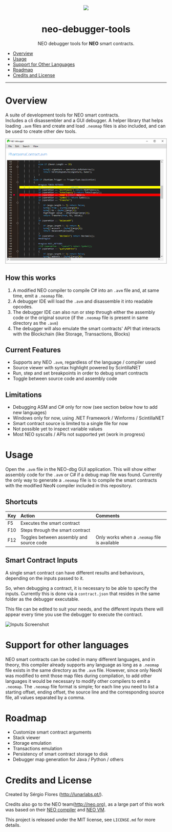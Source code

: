 <p align="center">
  <img 
    src="http://res.cloudinary.com/vidsy/image/upload/v1503160820/CoZ_Icon_DARKBLUE_200x178px_oq0gxm.png" 
    width="125px"
  >
</p>

<h1 align="center">neo-debugger-tools</h1>

<p align="center">
  NEO debugger tools for <b>NEO</b> smart contracts.
</p>

- [Overview](#overview)
- [Usage](#usage)
- [Support for Other Languages](#support-for-other-languages)
- [Roadmap](#roadmap)
- [Credits and License](#credits-and-license)

---

# Overview
A suite of development tools for NEO smart contracts.  
Includes a cli disassembler and a GUI debugger. A helper library that helps loading `.avm` files and create and load `.neomap` files is also included, and can be used to create other dev tools.

![Debugger Screenshot](images/debugger.png)

## How this works
1. A modified NEO compiler to compile C# into an `.avm` file and, at same time, emit a `.neomap` file.
2. A debugger IDE will load the `.avm` and disassemble it into readable opcodes.
3. The debugger IDE can also run or step through either the assembly code or the original source (if the `.neomap` file is present in same directory as the `.avm`)
4. The debugger will also emulate the smart contracts' API that interacts with the Blockchain (like Storage, Transactions, Blocks)

## Current Features
- Supports any NEO `.avm`, regardless of the language / compiler used
- Source viewer with syntax highlight powered by ScintillaNET
- Run, step and set breakpoints in order to debug smart contracts
- Toggle between source code and assembly code

## Limitations
- Debugging ASM and C# only for now (see section below how to add new languages)
- Windows only for now, using .NET Framework / Winforms / ScintillaNET
- Smart contract source is limited to a single file for now
- Not possible yet to inspect variable values
- Most NEO syscalls / APIs not supported yet (work in progress)

# Usage

Open the `.avm` file in the NEO-dbg GUI application.
This will show either assembly code for the `.avm` or C# if a debug map file was found.
Currently the only way to generate a `.neomap` file is to compile the smart contracts with the modified NeoN compiler included in this repository.

## Shortcuts
| Key           | Action                                    | Comments                                      |
| ------------- |:------------------------------------------| :---------------------------------------------|
| F5            | Executes the smart contract               |                                               |
| F10           | Steps through the smart contract          |                                               |
| F12           | Toggles between assembly and source code  | Only works when a `.neomap` file is available |

## Smart Contract Inputs

A single smart contract can have different results and behaviours, depending on the inputs passed to it.

So, when debugging a contract, it is necessary to be able to specify the inputs. Currently this is done via a `contract.json` that resides in the same folder as the debugger executable.

This file can be edited to suit your needs, and the different inputs there will appear every time you use the debugger to execute the contract.

![Inputs Screenshot](images/inputs.png)

# Support for other languages

NEO smart contracts can be coded in many different languages, and in theory, this compiler already supports any language as long as a `.neomap` file exists in the same directory as the `.avm` file.
However, since only NeoN was modified to emit those map files during compilation, to add other languages it would be necessary to modify other compilers to emit a `.neomap`.
The `.neomap` file format is simple; for each line you need to list a starting offset, ending offset, the source line and the corresponding source file, all values separated by a comma.

# Roadmap
- Customize smart contract arguments
- Stack viewer
- Storage emulation
- Transactions emulation
- Persistency of smart contract storage to disk
- Debugger map generation for Java / Python / others

# Credits and License #

Created by Sérgio Flores (<http://lunarlabs.pt/>).

Credits also go to the NEO team(<http://neo.org>), as a large part of this work was based on their [NEO compiler](https://github.com/neo-project/neo-compiler) and [NEO VM](https://github.com/neo-project/neo-vm).

This project is released under the MIT license, see `LICENSE.md` for more details.